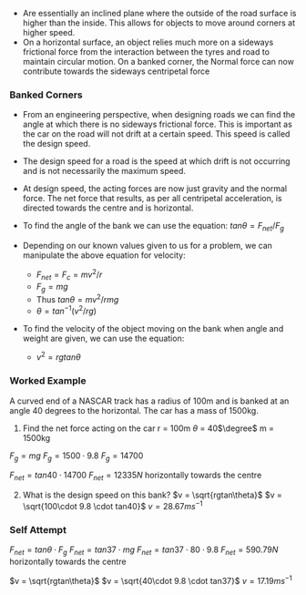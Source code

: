 - Are essentially an inclined plane where the outside of the road surface is higher than the inside. This allows for objects to move around corners at higher speed.
- On a horizontal surface, an object relies much more on a sideways frictional force from the interaction between the tyres and road to maintain circular motion. On a banked corner, the Normal force can now contribute towards the sideways centripetal force

### Banked Corners
- From an engineering perspective, when designing roads we can find the angle at which there is no sideways frictional force. This is important as the car on the road will not drift at a certain speed. This speed is called the design speed.
- The design speed for a road is the speed at which drift is not occurring and is not necessarily the maximum speed.
- At design speed, the acting forces are now just gravity and the normal force. The net force that results, as per all centripetal acceleration, is directed towards the centre and is horizontal.

- To find the angle of the bank we can use the equation: $tan\theta = F_{net} / F_{g}$
- Depending on our known values given to us for a problem, we can manipulate the above equation for velocity:
	- $F_{net} = F_c = mv^2/r$
	- $F_g = mg$
	- Thus $tan\theta = mv^2/rmg$
	- $\theta = tan^{-1}(v^2/rg)$

- To find the velocity of the object moving on the bank when angle and weight are given, we can use the equation:
	- $v^2 = rgtan\theta$

### Worked Example
A curved end of a NASCAR track has a radius of 100m and is banked at an angle 40 degrees to the horizontal. The car has a mass of 1500kg.

1. Find the net force acting on the car
r = 100m
$\theta$ = 40$\degree$
m = 1500kg

$F_g = mg$
$F_g = 1500 \cdot 9.8$
$F_g = 14700$

$F_{net} = tan40 \cdot 14700$
$F_{net} = 12335N$ horizontally towards the centre

2. What is the design speed on this bank?
$v = \sqrt{rgtan\theta}$
$v = \sqrt{100\cdot 9.8 \cdot tan40}$
$v = 28.67ms^{-1}$

### Self Attempt
$F_{net} = tan\theta \cdot F_g$
$F_{net} = tan37\cdot mg$
$F_{net} = tan37\cdot 80 \cdot 9.8$
$F_{net} = 590.79N$ horizontally towards the centre

$v = \sqrt{rgtan\theta}$
$v = \sqrt{40\cdot 9.8 \cdot tan37}$
$v = 17.19ms^{-1}$

